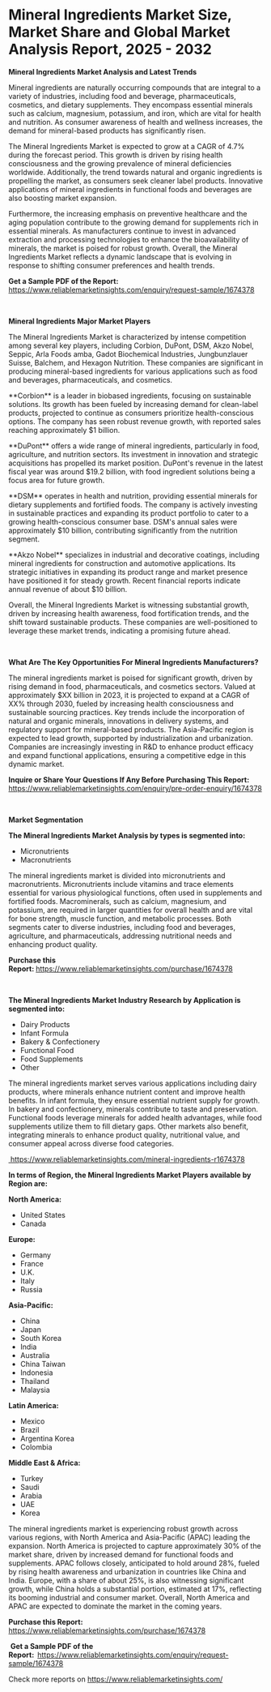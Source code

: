 <p><h1>Mineral Ingredients Market Size, Market Share and Global Market Analysis Report, 2025 - 2032</h1></p><p><strong>Mineral Ingredients Market Analysis and Latest Trends</strong></p>
<p><p>Mineral ingredients are naturally occurring compounds that are integral to a variety of industries, including food and beverage, pharmaceuticals, cosmetics, and dietary supplements. They encompass essential minerals such as calcium, magnesium, potassium, and iron, which are vital for health and nutrition. As consumer awareness of health and wellness increases, the demand for mineral-based products has significantly risen.</p><p>The Mineral Ingredients Market is expected to grow at a CAGR of 4.7% during the forecast period. This growth is driven by rising health consciousness and the growing prevalence of mineral deficiencies worldwide. Additionally, the trend towards natural and organic ingredients is propelling the market, as consumers seek cleaner label products. Innovative applications of mineral ingredients in functional foods and beverages are also boosting market expansion.</p><p>Furthermore, the increasing emphasis on preventive healthcare and the aging population contribute to the growing demand for supplements rich in essential minerals. As manufacturers continue to invest in advanced extraction and processing technologies to enhance the bioavailability of minerals, the market is poised for robust growth. Overall, the Mineral Ingredients Market reflects a dynamic landscape that is evolving in response to shifting consumer preferences and health trends.</p></p>
<p><strong>Get a Sample PDF of the Report:&nbsp;</strong> <a href="https://www.reliablemarketinsights.com/enquiry/request-sample/1674378?utm_campaign=1894&utm_medium=2&utm_source=Github&utm_content=ia&utm_term=14022025&utm_id=mineral-ingredients">https://www.reliablemarketinsights.com/enquiry/request-sample/1674378</a></p>
<p>&nbsp;</p>
<p><strong>Mineral Ingredients Major Market Players</strong></p>
<p><p>The Mineral Ingredients Market is characterized by intense competition among several key players, including Corbion, DuPont, DSM, Akzo Nobel, Seppic, Arla Foods amba, Gadot Biochemical Industries, Jungbunzlauer Suisse, Balchem, and Hexagon Nutrition. These companies are significant in producing mineral-based ingredients for various applications such as food and beverages, pharmaceuticals, and cosmetics.</p><p>**Corbion** is a leader in biobased ingredients, focusing on sustainable solutions. Its growth has been fueled by increasing demand for clean-label products, projected to continue as consumers prioritize health-conscious options. The company has seen robust revenue growth, with reported sales reaching approximately $1 billion.</p><p>**DuPont** offers a wide range of mineral ingredients, particularly in food, agriculture, and nutrition sectors. Its investment in innovation and strategic acquisitions has propelled its market position. DuPont's revenue in the latest fiscal year was around $19.2 billion, with food ingredient solutions being a focus area for future growth.</p><p>**DSM** operates in health and nutrition, providing essential minerals for dietary supplements and fortified foods. The company is actively investing in sustainable practices and expanding its product portfolio to cater to a growing health-conscious consumer base. DSM's annual sales were approximately $10 billion, contributing significantly from the nutrition segment.</p><p>**Akzo Nobel** specializes in industrial and decorative coatings, including mineral ingredients for construction and automotive applications. Its strategic initiatives in expanding its product range and market presence have positioned it for steady growth. Recent financial reports indicate annual revenue of about $10 billion.</p><p>Overall, the Mineral Ingredients Market is witnessing substantial growth, driven by increasing health awareness, food fortification trends, and the shift toward sustainable products. These companies are well-positioned to leverage these market trends, indicating a promising future ahead.</p></p>
<p>&nbsp;</p>
<p><strong>What Are The Key Opportunities For Mineral Ingredients Manufacturers?</strong></p>
<p><p>The mineral ingredients market is poised for significant growth, driven by rising demand in food, pharmaceuticals, and cosmetics sectors. Valued at approximately $XX billion in 2023, it is projected to expand at a CAGR of XX% through 2030, fueled by increasing health consciousness and sustainable sourcing practices. Key trends include the incorporation of natural and organic minerals, innovations in delivery systems, and regulatory support for mineral-based products. The Asia-Pacific region is expected to lead growth, supported by industrialization and urbanization. Companies are increasingly investing in R&D to enhance product efficacy and expand functional applications, ensuring a competitive edge in this dynamic market.</p></p>
<p><strong>Inquire or Share Your Questions If Any Before Purchasing This Report:</strong> <a href="https://www.reliablemarketinsights.com/enquiry/pre-order-enquiry/1674378?utm_campaign=1894&utm_medium=2&utm_source=Github&utm_content=ia&utm_term=14022025&utm_id=mineral-ingredients">https://www.reliablemarketinsights.com/enquiry/pre-order-enquiry/1674378</a></p>
<p>&nbsp;</p>
<p><strong>Market Segmentation</strong></p>
<p><strong>The Mineral Ingredients Market Analysis by types is segmented into:</strong></p>
<p><ul><li>Micronutrients</li><li>Macronutrients</li></ul></p>
<p><p>The mineral ingredients market is divided into micronutrients and macronutrients. Micronutrients include vitamins and trace elements essential for various physiological functions, often used in supplements and fortified foods. Macrominerals, such as calcium, magnesium, and potassium, are required in larger quantities for overall health and are vital for bone strength, muscle function, and metabolic processes. Both segments cater to diverse industries, including food and beverages, agriculture, and pharmaceuticals, addressing nutritional needs and enhancing product quality.</p></p>
<p><strong>Purchase this Report:&nbsp;</strong><a href="https://www.reliablemarketinsights.com/purchase/1674378?utm_campaign=1894&utm_medium=2&utm_source=Github&utm_content=ia&utm_term=14022025&utm_id=mineral-ingredients">https://www.reliablemarketinsights.com/purchase/1674378</a></p>
<p>&nbsp;</p>
<p><strong>The Mineral Ingredients Market Industry Research by Application is segmented into:</strong></p>
<p><ul><li>Dairy Products</li><li>Infant Formula</li><li>Bakery & Confectionery</li><li>Functional Food</li><li>Food Supplements</li><li>Other</li></ul></p>
<p><p>The mineral ingredients market serves various applications including dairy products, where minerals enhance nutrient content and improve health benefits. In infant formula, they ensure essential nutrient supply for growth. In bakery and confectionery, minerals contribute to taste and preservation. Functional foods leverage minerals for added health advantages, while food supplements utilize them to fill dietary gaps. Other markets also benefit, integrating minerals to enhance product quality, nutritional value, and consumer appeal across diverse food categories.</p></p>
<p><a href="https://www.reliablemarketinsights.com/mineral-ingredients-r1674378?utm_campaign=1894&utm_medium=2&utm_source=Github&utm_content=ia&utm_term=14022025&utm_id=mineral-ingredients">&nbsp;https://www.reliablemarketinsights.com/mineral-ingredients-r1674378</a></p>
<p><strong>In terms of Region, the Mineral Ingredients Market Players available by Region are:</strong></p>
<p>
    <p> <strong> North America: </strong>
        <ul>
            <li>United States</li>
            <li>Canada</li>
        </ul>
        </p> 
    <p> <strong> Europe: </strong>
        <ul>
            <li>Germany</li>
            <li>France</li>
            <li>U.K.</li>
            <li>Italy</li>
            <li>Russia</li>
        </ul>
        </p> 
    <p> <strong> Asia-Pacific: </strong>
        <ul>
            <li>China</li>
            <li>Japan</li>
            <li>South Korea</li>
            <li>India</li>
            <li>Australia</li>
            <li>China Taiwan</li>
            <li>Indonesia</li>
            <li>Thailand</li>
            <li>Malaysia</li>
        </ul>
        </p> 
    <p> <strong> Latin America: </strong>
        <ul>
            <li>Mexico</li>
            <li>Brazil</li>
            <li>Argentina Korea</li>
            <li>Colombia</li>
        </ul>
        </p> 
    <p> <strong> Middle East & Africa: </strong>
        <ul>
            <li>Turkey</li>
            <li>Saudi</li>
            <li>Arabia</li>
            <li>UAE</li>
            <li>Korea</li>
        </ul>
    </p>
    </p>
<p><p>The mineral ingredients market is experiencing robust growth across various regions, with North America and Asia-Pacific (APAC) leading the expansion. North America is projected to capture approximately 30% of the market share, driven by increased demand for functional foods and supplements. APAC follows closely, anticipated to hold around 28%, fueled by rising health awareness and urbanization in countries like China and India. Europe, with a share of about 25%, is also witnessing significant growth, while China holds a substantial portion, estimated at 17%, reflecting its booming industrial and consumer market. Overall, North America and APAC are expected to dominate the market in the coming years.</p></p>
<p><strong>Purchase this Report: </strong><a href="https://www.reliablemarketinsights.com/purchase/1674378?utm_campaign=1894&utm_medium=2&utm_source=Github&utm_content=ia&utm_term=14022025&utm_id=mineral-ingredients">https://www.reliablemarketinsights.com/purchase/1674378</a></p>
<p>&nbsp;<strong>Get a Sample PDF of the Report:&nbsp;&nbsp;</strong><a href="https://www.reliablemarketinsights.com/enquiry/request-sample/1674378?utm_campaign=1894&utm_medium=2&utm_source=Github&utm_content=ia&utm_term=14022025&utm_id=mineral-ingredients">https://www.reliablemarketinsights.com/enquiry/request-sample/1674378</a></p>
<p><strong></strong></p>
<p>Check more reports on <a href="https://www.reliablemarketinsights.com/?utm_campaign=1894&utm_medium=2&utm_source=Github&utm_content=ia&utm_term=14022025&utm_id=mineral-ingredients">https://www.reliablemarketinsights.com/</a></p>